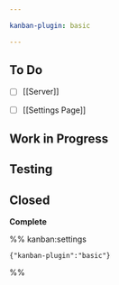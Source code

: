 ```yaml
---

kanban-plugin: basic

---
```


## To Do

- [ ] [[Server]]
- [ ] [[Settings Page]]


## Work in Progress



## Testing



## Closed

**Complete**




%% kanban:settings
```
{"kanban-plugin":"basic"}
```
%%